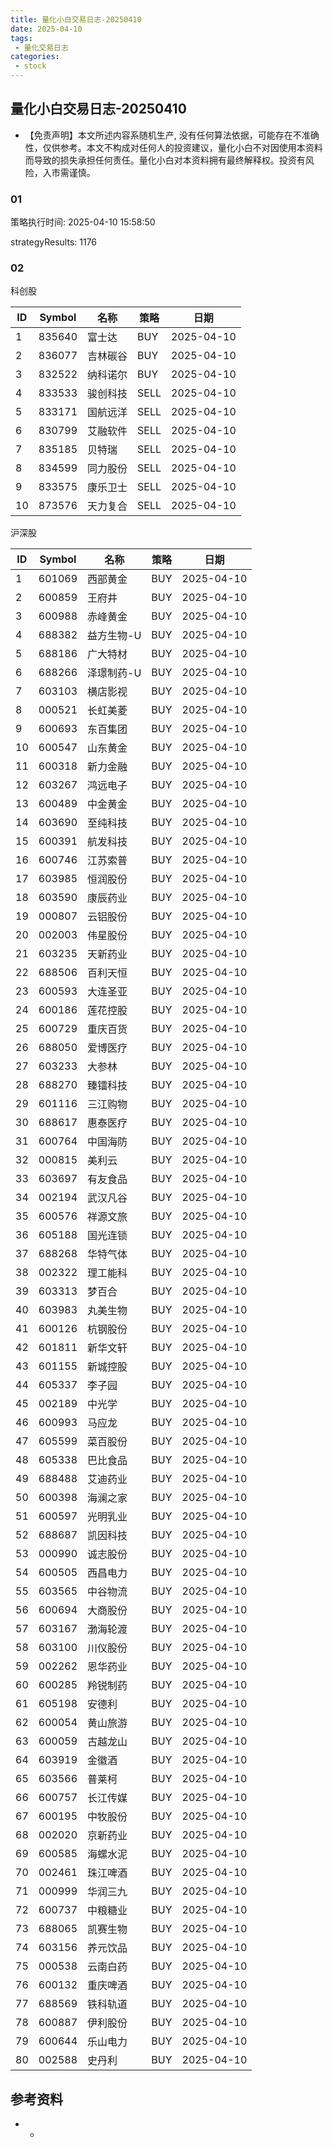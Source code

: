```yaml
---
title: 量化小白交易日志-20250410
date: 2025-04-10
tags:
 - 量化交易日志
categories: 
 - stock
---
```


## 量化小白交易日志-20250410

- 【免责声明】本文所述内容系随机生产, 没有任何算法依据，可能存在不准确性，仅供参考。本文不构成对任何人的投资建议，量化小白不对因使用本资料而导致的损失承担任何责任。量化小白对本资料拥有最终解释权。投资有风险，入市需谨慎。

### 01

策略执行时间: 2025-04-10 15:58:50

strategyResults: 1176

### 02

科创股

|ID|Symbol|名称|策略|日期|
| ---- | ---- | ---- | ---- | ---- |
|1|835640|富士达|BUY|2025-04-10|
|2|836077|吉林碳谷|BUY|2025-04-10|
|3|832522|纳科诺尔|BUY|2025-04-10|
|4|833533|骏创科技|SELL|2025-04-10|
|5|833171|国航远洋|SELL|2025-04-10|
|6|830799|艾融软件|SELL|2025-04-10|
|7|835185|贝特瑞|SELL|2025-04-10|
|8|834599|同力股份|SELL|2025-04-10|
|9|833575|康乐卫士|SELL|2025-04-10|
|10|873576|天力复合|SELL|2025-04-10|

沪深股

|ID|Symbol|名称|策略|日期|
| ---- | ---- | ---- | ---- | ---- |
|1|601069|西部黄金|BUY|2025-04-10|
|2|600859|王府井|BUY|2025-04-10|
|3|600988|赤峰黄金|BUY|2025-04-10|
|4|688382|益方生物-U|BUY|2025-04-10|
|5|688186|广大特材|BUY|2025-04-10|
|6|688266|泽璟制药-U|BUY|2025-04-10|
|7|603103|横店影视|BUY|2025-04-10|
|8|000521|长虹美菱|BUY|2025-04-10|
|9|600693|东百集团|BUY|2025-04-10|
|10|600547|山东黄金|BUY|2025-04-10|
|11|600318|新力金融|BUY|2025-04-10|
|12|603267|鸿远电子|BUY|2025-04-10|
|13|600489|中金黄金|BUY|2025-04-10|
|14|603690|至纯科技|BUY|2025-04-10|
|15|600391|航发科技|BUY|2025-04-10|
|16|600746|江苏索普|BUY|2025-04-10|
|17|603985|恒润股份|BUY|2025-04-10|
|18|603590|康辰药业|BUY|2025-04-10|
|19|000807|云铝股份|BUY|2025-04-10|
|20|002003|伟星股份|BUY|2025-04-10|
|21|603235|天新药业|BUY|2025-04-10|
|22|688506|百利天恒|BUY|2025-04-10|
|23|600593|大连圣亚|BUY|2025-04-10|
|24|600186|莲花控股|BUY|2025-04-10|
|25|600729|重庆百货|BUY|2025-04-10|
|26|688050|爱博医疗|BUY|2025-04-10|
|27|603233|大参林|BUY|2025-04-10|
|28|688270|臻镭科技|BUY|2025-04-10|
|29|601116|三江购物|BUY|2025-04-10|
|30|688617|惠泰医疗|BUY|2025-04-10|
|31|600764|中国海防|BUY|2025-04-10|
|32|000815|美利云|BUY|2025-04-10|
|33|603697|有友食品|BUY|2025-04-10|
|34|002194|武汉凡谷|BUY|2025-04-10|
|35|600576|祥源文旅|BUY|2025-04-10|
|36|605188|国光连锁|BUY|2025-04-10|
|37|688268|华特气体|BUY|2025-04-10|
|38|002322|理工能科|BUY|2025-04-10|
|39|603313|梦百合|BUY|2025-04-10|
|40|603983|丸美生物|BUY|2025-04-10|
|41|600126|杭钢股份|BUY|2025-04-10|
|42|601811|新华文轩|BUY|2025-04-10|
|43|601155|新城控股|BUY|2025-04-10|
|44|605337|李子园|BUY|2025-04-10|
|45|002189|中光学|BUY|2025-04-10|
|46|600993|马应龙|BUY|2025-04-10|
|47|605599|菜百股份|BUY|2025-04-10|
|48|605338|巴比食品|BUY|2025-04-10|
|49|688488|艾迪药业|BUY|2025-04-10|
|50|600398|海澜之家|BUY|2025-04-10|
|51|600597|光明乳业|BUY|2025-04-10|
|52|688687|凯因科技|BUY|2025-04-10|
|53|000990|诚志股份|BUY|2025-04-10|
|54|600505|西昌电力|BUY|2025-04-10|
|55|603565|中谷物流|BUY|2025-04-10|
|56|600694|大商股份|BUY|2025-04-10|
|57|603167|渤海轮渡|BUY|2025-04-10|
|58|603100|川仪股份|BUY|2025-04-10|
|59|002262|恩华药业|BUY|2025-04-10|
|60|600285|羚锐制药|BUY|2025-04-10|
|61|605198|安德利|BUY|2025-04-10|
|62|600054|黄山旅游|BUY|2025-04-10|
|63|600059|古越龙山|BUY|2025-04-10|
|64|603919|金徽酒|BUY|2025-04-10|
|65|603566|普莱柯|BUY|2025-04-10|
|66|600757|长江传媒|BUY|2025-04-10|
|67|600195|中牧股份|BUY|2025-04-10|
|68|002020|京新药业|BUY|2025-04-10|
|69|600585|海螺水泥|BUY|2025-04-10|
|70|002461|珠江啤酒|BUY|2025-04-10|
|71|000999|华润三九|BUY|2025-04-10|
|72|600737|中粮糖业|BUY|2025-04-10|
|73|688065|凯赛生物|BUY|2025-04-10|
|74|603156|养元饮品|BUY|2025-04-10|
|75|000538|云南白药|BUY|2025-04-10|
|76|600132|重庆啤酒|BUY|2025-04-10|
|77|688569|铁科轨道|BUY|2025-04-10|
|78|600887|伊利股份|BUY|2025-04-10|
|79|600644|乐山电力|BUY|2025-04-10|
|80|002588|史丹利|BUY|2025-04-10|

## 参考资料

- -